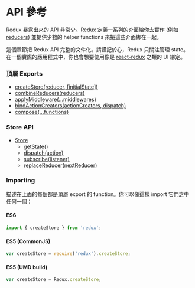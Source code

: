 # API 參考

Redux 暴露出來的 API 非常少。Redux 定義一系列的介面給你去實作 (例如 [reducers](../Glossary.md#reducer)) 並提供少數的 helper functions 來把這些介面綁在一起。

這個章節把 Redux API 完整的文件化。請謹記於心，Redux 只關注管理 state。在一個實際的應用程式中，你也會想要使用像是 [react-redux](https://github.com/gaearon/react-redux) 之類的 UI  綁定。

### 頂層 Exports

* [createStore(reducer, [initialState])](createStore.md)
* [combineReducers(reducers)](combineReducers.md)
* [applyMiddleware(...middlewares)](applyMiddleware.md)
* [bindActionCreators(actionCreators, dispatch)](bindActionCreators.md)
* [compose(...functions)](compose.md)

### Store API

* [Store](Store.md)
  * [getState()](Store.md#getState)
  * [dispatch(action)](Store.md#dispatch)
  * [subscribe(listener)](Store.md#subscribe)
  * [replaceReducer(nextReducer)](Store.md#replaceReducer)

### Importing

描述在上面的每個都是頂層 export 的 function。你可以像這樣 import 它們之中任何一個：

#### ES6

```js
import { createStore } from 'redux';
```

#### ES5 (CommonJS)

```js
var createStore = require('redux').createStore;
```

#### ES5 (UMD build)

```js
var createStore = Redux.createStore;
```
